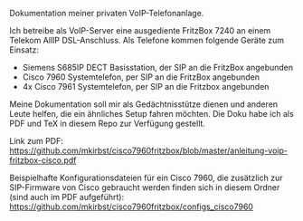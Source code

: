Dokumentation meiner privaten VoIP-Telefonanlage.

Ich betreibe als VoIP-Server eine ausgediente FritzBox 7240 an einem Telekom AllIP DSL-Anschluss.
Als Telefone kommen folgende Geräte zum Einsatz:
- Siemens S685IP DECT Basisstation, der SIP an die FritzBox angebunden
- Cisco 7960 Systemtelefon, per SIP an die FritzBox angebunden
- 4x Cisco 7961 Systemtelefon, per SIP an die Fritzbox angebunden

Meine Dokumentation soll mir als Gedächtnisstütze dienen und anderen Leute helfen, 
die ein ähnliches Setup fahren möchten. Die Doku habe ich als PDF und TeX in diesem
Repo zur Verfügung gestellt.

Link zum PDF:
https://github.com/mkirbst/cisco7960fritzbox/blob/master/anleitung-voip-fritzbox-cisco.pdf

Beispielhafte Konfigurationsdateien für ein Cisco 7960, die zusätzlich zur SIP-Firmware von
Cisco gebraucht werden finden sich in diesem Ordner (sind auch im PDF aufgeführt):
https://github.com/mkirbst/cisco7960fritzbox/configs_cisco7960
